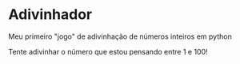 # Adivinhador
Meu primeiro "jogo" de adivinhação de números inteiros em python

Tente adivinhar o número que estou pensando entre 1 e 100!
